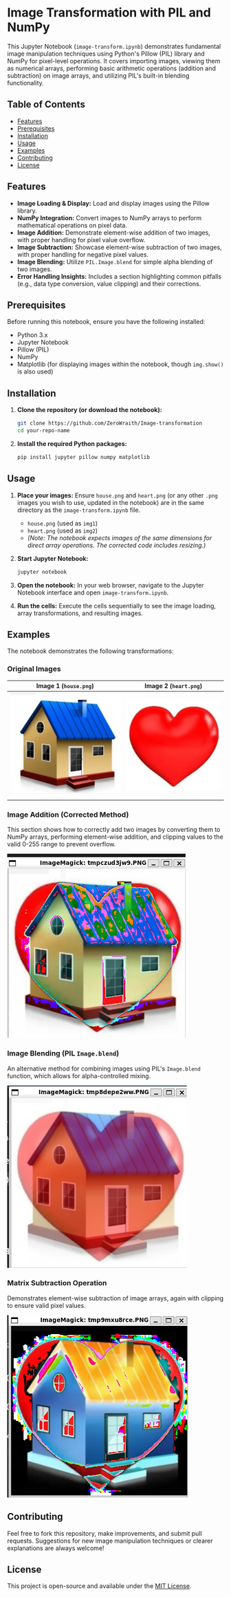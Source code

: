 # Image Transformation with PIL and NumPy

This Jupyter Notebook (`image-transform.ipynb`) demonstrates fundamental image manipulation techniques using Python's Pillow (PIL) library and NumPy for pixel-level operations. It covers importing images, viewing them as numerical arrays, performing basic arithmetic operations (addition and subtraction) on image arrays, and utilizing PIL's built-in blending functionality.

## Table of Contents

- [Features](#features)
- [Prerequisites](#prerequisites)
- [Installation](#installation)
- [Usage](#usage)
- [Examples](#examples)
- [Contributing](#contributing)
- [License](#license)

## Features

- **Image Loading & Display:** Load and display images using the Pillow library.
- **NumPy Integration:** Convert images to NumPy arrays to perform mathematical operations on pixel data.
- **Image Addition:** Demonstrate element-wise addition of two images, with proper handling for pixel value overflow.
- **Image Subtraction:** Showcase element-wise subtraction of two images, with proper handling for negative pixel values.
- **Image Blending:** Utilize `PIL.Image.blend` for simple alpha blending of two images.
- **Error Handling Insights:** Includes a section highlighting common pitfalls (e.g., data type conversion, value clipping) and their corrections.

## Prerequisites

Before running this notebook, ensure you have the following installed:

- Python 3.x
- Jupyter Notebook
- Pillow (PIL)
- NumPy
- Matplotlib (for displaying images within the notebook, though `img.show()` is also used)

## Installation

1.  **Clone the repository (or download the notebook):**
    ```bash
    git clone https://github.com/ZeroWraith/Image-transformation
    cd your-repo-name
    ```

2.  **Install the required Python packages:**
    ```bash
    pip install jupyter pillow numpy matplotlib
    ```

## Usage

1.  **Place your images:** Ensure `house.png` and `heart.png` (or any other `.png` images you wish to use, updated in the notebook) are in the same directory as the `image-transform.ipynb` file.
    * `house.png` (used as `img1`)
    * `heart.png` (used as `img2`)
    * *(Note: The notebook expects images of the same dimensions for direct array operations. The corrected code includes resizing.)*

2.  **Start Jupyter Notebook:**
    ```bash
    jupyter notebook
    ```

3.  **Open the notebook:** In your web browser, navigate to the Jupyter Notebook interface and open `image-transform.ipynb`.

4.  **Run the cells:** Execute the cells sequentially to see the image loading, array transformations, and resulting images.

## Examples

The notebook demonstrates the following transformations:

### Original Images

| Image 1 (`house.png`) | Image 2 (`heart.png`) |
|-----------------------|-----------------------|
| ![House Image](house.png) | ![Heart Image](heart.png) |

### Image Addition (Corrected Method)

This section shows how to correctly add two images by converting them to NumPy arrays, performing element-wise addition, and clipping values to the valid 0-255 range to prevent overflow.

![Result of Image Addition](Screenshot%202025-07-14%20162900.png)

### Image Blending (PIL `Image.blend`)

An alternative method for combining images using PIL's `Image.blend` function, which allows for alpha-controlled mixing.

![Result of Image Blending](Screenshot%202025-07-14%20163545.png)

### Matrix Subtraction Operation

Demonstrates element-wise subtraction of image arrays, again with clipping to ensure valid pixel values.

![Result of Image Subtraction](Screenshot%202025-07-14%20164624.png)

## Contributing

Feel free to fork this repository, make improvements, and submit pull requests. Suggestions for new image manipulation techniques or clearer explanations are always welcome!

## License

This project is open-source and available under the [MIT License](LICENSE).
